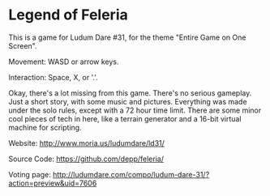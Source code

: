 # Legend of Feleria

This is a game for Ludum Dare #31, for the theme "Entire Game on One Screen".

Movement: WASD or arrow keys.

Interaction: Space, X, or '.'.

Okay, there's a lot missing from this game.  There's no serious gameplay.  Just a short story, with some music and pictures.  Everything was made under the solo rules, except with a 72 hour time limit.  There are some minor cool pieces of tech in here, like a terrain generator and a 16-bit virtual machine for scripting.

Website: http://www.moria.us/ludumdare/ld31/

Source Code: https://github.com/depp/feleria/

Voting page: http://ludumdare.com/compo/ludum-dare-31/?action=preview&uid=7606
